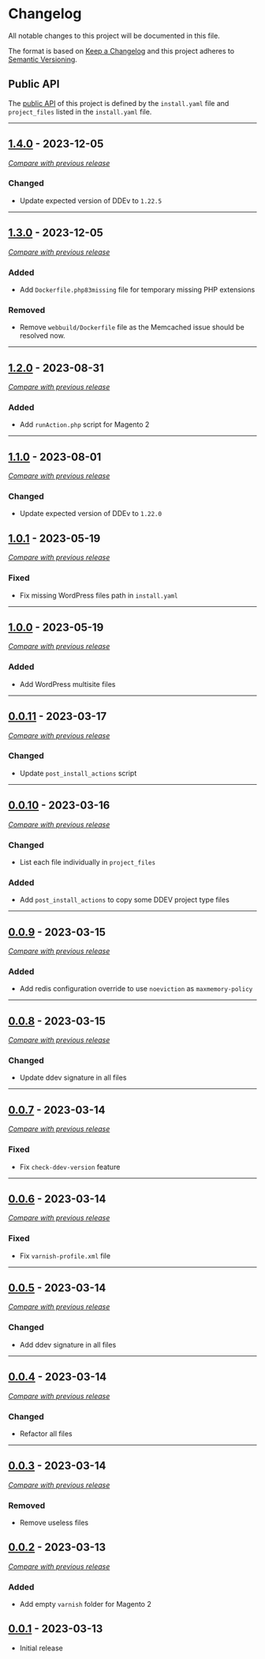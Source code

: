 # Changelog

All notable changes to this project will be documented in this file.

The format is based on [Keep a Changelog](https://keepachangelog.com/en/) and this project adheres to [Semantic Versioning](https://semver.org/spec/v2.0.0.html).

## Public API

The [public API](https://semver.org/spec/v2.0.0.html#spec-item-1) of this project is defined by the `install.yaml`
file and `project_files` listed in the `install.yaml` file.

---

## [1.4.0](https://github.com/julienloizelet/ddev-tools/releases/tag/v1.4.0) - 2023-12-05

[_Compare with previous release_](https://github.com/julienloizelet/ddev-tools/compare/v1.3.0...v1.4.0)

### Changed

- Update expected version of DDEv to `1.22.5`

---

## [1.3.0](https://github.com/julienloizelet/ddev-tools/releases/tag/v1.3.0) - 2023-12-05

[_Compare with previous release_](https://github.com/julienloizelet/ddev-tools/compare/v1.2.0...v1.3.0)

### Added

- Add `Dockerfile.php83missing` file for temporary missing PHP extensions

### Removed

- Remove `webbuild/Dockerfile` file as the Memcached issue should be resolved now.

---

## [1.2.0](https://github.com/julienloizelet/ddev-tools/releases/tag/v1.2.0) - 2023-08-31

[_Compare with previous release_](https://github.com/julienloizelet/ddev-tools/compare/v1.1.0...v1.2.0)

### Added

- Add `runAction.php` script for Magento 2

---

## [1.1.0](https://github.com/julienloizelet/ddev-tools/releases/tag/v1.1.0) - 2023-08-01

[_Compare with previous release_](https://github.com/julienloizelet/ddev-tools/compare/v1.0.1...v1.1.0)

### Changed

- Update expected version of DDEv to `1.22.0`

## [1.0.1](https://github.com/julienloizelet/ddev-tools/releases/tag/v1.0.1) - 2023-05-19

[_Compare with previous release_](https://github.com/julienloizelet/ddev-tools/compare/v1.0.0...v1.0.1)

### Fixed

- Fix missing WordPress files path in `install.yaml`

---

## [1.0.0](https://github.com/julienloizelet/ddev-tools/releases/tag/v1.0.0) - 2023-05-19

[_Compare with previous release_](https://github.com/julienloizelet/ddev-tools/compare/v0.0.11...v1.0.0)

### Added

- Add WordPress multisite files

---

## [0.0.11](https://github.com/julienloizelet/ddev-tools/releases/tag/v0.0.11) - 2023-03-17

[_Compare with previous release_](https://github.com/julienloizelet/ddev-tools/compare/v0.0.10...v0.0.11)

### Changed

- Update `post_install_actions` script

---

## [0.0.10](https://github.com/julienloizelet/ddev-tools/releases/tag/v0.0.10) - 2023-03-16

[_Compare with previous release_](https://github.com/julienloizelet/ddev-tools/compare/v0.0.9...v0.0.10)

### Changed

- List each file individually in `project_files`

### Added

- Add `post_install_actions` to copy some DDEV project type files

---

## [0.0.9](https://github.com/julienloizelet/ddev-tools/releases/tag/v0.0.9) - 2023-03-15

[_Compare with previous release_](https://github.com/julienloizelet/ddev-tools/compare/v0.0.8...v0.0.9)

### Added

- Add redis configuration override to use `noeviction` as `maxmemory-policy`

---

## [0.0.8](https://github.com/julienloizelet/ddev-tools/releases/tag/v0.0.8) - 2023-03-15

[_Compare with previous release_](https://github.com/julienloizelet/ddev-tools/compare/v0.0.7...v0.0.8)

### Changed

- Update ddev signature in all files

---

## [0.0.7](https://github.com/julienloizelet/ddev-tools/releases/tag/v0.0.7) - 2023-03-14

[_Compare with previous release_](https://github.com/julienloizelet/ddev-tools/compare/v0.0.6...v0.0.7)

### Fixed

- Fix `check-ddev-version` feature

---

## [0.0.6](https://github.com/julienloizelet/ddev-tools/releases/tag/v0.0.6) - 2023-03-14

[_Compare with previous release_](https://github.com/julienloizelet/ddev-tools/compare/v0.0.5...v0.0.6)

### Fixed

- Fix `varnish-profile.xml` file

---

## [0.0.5](https://github.com/julienloizelet/ddev-tools/releases/tag/v0.0.5) - 2023-03-14

[_Compare with previous release_](https://github.com/julienloizelet/ddev-tools/compare/v0.0.4...v0.0.5)

### Changed

- Add ddev signature in all files

---

## [0.0.4](https://github.com/julienloizelet/ddev-tools/releases/tag/v0.0.4) - 2023-03-14

[_Compare with previous release_](https://github.com/julienloizelet/ddev-tools/compare/v0.0.3...v0.0.4)

### Changed

- Refactor all files

---

## [0.0.3](https://github.com/julienloizelet/ddev-tools/releases/tag/v0.0.3) - 2023-03-14

[_Compare with previous release_](https://github.com/julienloizelet/ddev-tools/compare/v0.0.2...v0.0.3)

### Removed

- Remove useless files

## [0.0.2](https://github.com/julienloizelet/ddev-tools/releases/tag/v0.0.2) - 2023-03-13

[_Compare with previous release_](https://github.com/julienloizelet/ddev-tools/compare/v0.0.1...v0.0.2)

### Added

- Add empty `varnish` folder for Magento 2

## [0.0.1](https://github.com/julienloizelet/ddev-tools/releases/tag/v0.0.1) - 2023-03-13

- Initial release
